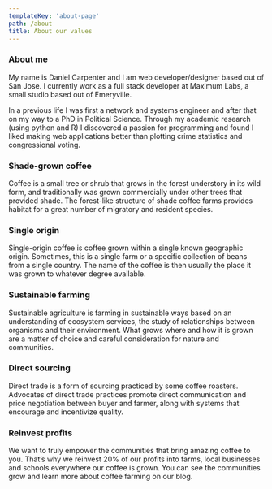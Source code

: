 ```yaml
---
templateKey: 'about-page'
path: /about
title: About our values
---
```

### About me
My name is Daniel Carpenter and I am web developer/designer based out of San Jose. I currently work as a full stack developer at Maximum Labs, a small studio based out of Emeryville.

In a previous life I was first a network and systems engineer and after that on my way to a PhD in Political Science. Through my academic research (using python and R) I discovered a passion for programming and found I liked making web applications better than plotting crime statistics and congressional voting.

### Shade-grown coffee
Coffee is a small tree or shrub that grows in the forest understory in its wild form, and traditionally was grown commercially under other trees that provided shade. The forest-like structure of shade coffee farms provides habitat for a great number of migratory and resident species.

### Single origin
Single-origin coffee is coffee grown within a single known geographic origin. Sometimes, this is a single farm or a specific collection of beans from a single country. The name of the coffee is then usually the place it was grown to whatever degree available.

### Sustainable farming
Sustainable agriculture is farming in sustainable ways based on an understanding of ecosystem services, the study of relationships between organisms and their environment. What grows where and how it is grown are a matter of choice and careful consideration for nature and communities.

### Direct sourcing
Direct trade is a form of sourcing practiced by some coffee roasters. Advocates of direct trade practices promote direct communication and price negotiation between buyer and farmer, along with systems that encourage and incentivize quality.

### Reinvest profits
We want to truly empower the communities that bring amazing coffee to you. That’s why we reinvest 20% of our profits into farms, local businesses and schools everywhere our coffee is grown. You can see the communities grow and learn more about coffee farming on our blog.
